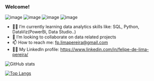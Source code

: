 ### Welcome!
![image](https://img.shields.io/badge/GitHub-100000?style=for-the-badge&logo=github&logoColor=white)
![image](https://img.shields.io/badge/LinkedIn-0077B5?style=for-the-badge&logo=linkedin&logoColor=white)
![image](https://img.shields.io/badge/Gmail-D14836?style=for-the-badge&logo=gmail&logoColor=white)
![image](https://img.shields.io/badge/Medium-12100E?style=for-the-badge&logo=medium&logoColor=white)

- 👨‍💻 I’m currently learning data analytics skills like: SQL, Python, DataViz(PowerBi, Data Studio..)
- 👯 I’m looking to collaborate on data related projects
- 📫 How to reach me: fp.limapereira@gmail.com
- 🧑‍💼 My LinkedIn profile: https://www.linkedin.com/in/felipe-de-lima-pereira/

![GitHub stats](https://github-readme-stats.vercel.app/api?username=fplimapereira&show_icons=true&theme=merko)

[![Top Langs](https://github-readme-stats.vercel.app/api/top-langs/?username=fplimapereira&layout=compact)](https://github.com/fplimapereira/github-readme-stats)

